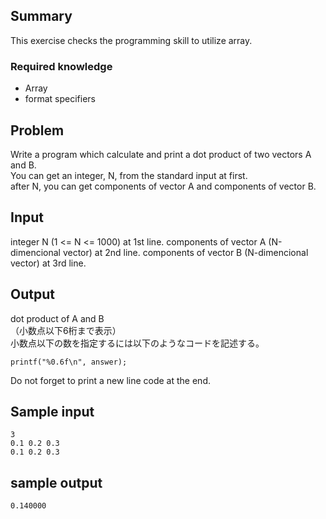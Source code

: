 Summary
------
This exercise checks the programming skill to utilize array.

### Required knowledge
* Array
* format specifiers

Problem
------

Write a program which calculate and print a dot product of two vectors A and B.  
You can get an integer, N, from the standard input at first.  
after N, you can get components of vector A and components of vector B.  




Input
-----------
integer N (1 <= N <= 1000) at 1st line.
components of vector A (N-dimencional vector) at 2nd line.
components of vector B (N-dimencional vector) at 3rd line.



Output
-----------
dot product of A and B  
（小数点以下6桁まで表示）  
小数点以下の数を指定するには以下のようなコードを記述する。

    printf("%0.6f\n", answer);

Do not forget to print a new line code at the end.  

Sample input
-----------
    3
    0.1 0.2 0.3
    0.1 0.2 0.3


sample output
-----------
    0.140000